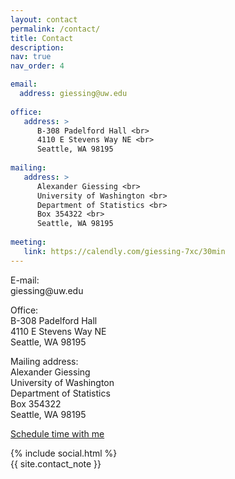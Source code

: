 ```yaml
---
layout: contact
permalink: /contact/
title: Contact
description: 
nav: true
nav_order: 4

email:
  address: giessing@uw.edu
  
office:
   address: >
      B-308 Padelford Hall <br>
      4110 E Stevens Way NE <br>
      Seattle, WA 98195
      
mailing:
   address: >
      Alexander Giessing <br>
      University of Washington <br>
      Department of Statistics <br>
      Box 354322 <br>
      Seattle, WA 98195
      
meeting:
   link: https://calendly.com/giessing-7xc/30min
---
```


<p> <span class="font-weight-bold">E-mail:</span> <br>
giessing@uw.edu </p>
<p> <span class="font-weight-bold">Office:</span> <br>
B-308 Padelford Hall <br>
4110 E Stevens Way NE <br>
Seattle, WA 98195 </p>
   
<p> <span class="font-weight-bold">Mailing address:</span> <br>
Alexander Giessing <br>
University of Washington <br>
Department of Statistics <br>
Box 354322 <br>
Seattle, WA 98195 </p>

<p> <a href = "https://calendly.com/giessing-7xc/30min" target="_new"> Schedule time with me </a> </p>

<div class="social">
  <div class="contact-icons">
    {% include social.html %}
  </div>

  <div class="contact-note">
    {{ site.contact_note }}
  </div>

</div>

